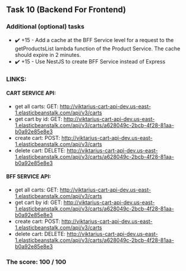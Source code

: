 ## Task 10 (Backend For Frontend)

### Additional (optional) tasks
- ✔️ +15 - Add a cache at the BFF Service level for a request to the getProductsList lambda function of the Product Service. The cache should expire in 2 minutes.
- ✔️ +15 - Use NestJS to create BFF Service instead of Express

### LINKS: 
#### CART SERVICE API:
 - get all carts: GET: http://viktarius-cart-api-dev.us-east-1.elasticbeanstalk.com/api/v3/carts 
 - get cart by id: GET: http://viktarius-cart-api-dev.us-east-1.elasticbeanstalk.com/api/v3/carts/a628049c-2bcb-4f28-81aa-b0a92e85e8e3
 - create cart: POST: http://viktarius-cart-api-dev.us-east-1.elasticbeanstalk.com/api/v3/carts 
 - delete cart: DELETE: http://viktarius-cart-api-dev.us-east-1.elasticbeanstalk.com/api/v3/carts/a628049c-2bcb-4f28-81aa-b0a92e85e8e3

#### BFF SERVICE API: 
- get all carts: GET: http://viktarius-cart-api-dev.us-east-1.elasticbeanstalk.com/api/v3/carts
- get cart by id: GET: http://viktarius-cart-api-dev.us-east-1.elasticbeanstalk.com/api/v3/carts/a628049c-2bcb-4f28-81aa-b0a92e85e8e3
- create cart: POST: http://viktarius-cart-api-dev.us-east-1.elasticbeanstalk.com/api/v3/carts
- delete cart: DELETE: http://viktarius-cart-api-dev.us-east-1.elasticbeanstalk.com/api/v3/carts/a628049c-2bcb-4f28-81aa-b0a92e85e8e3

### The score: 100 / 100
